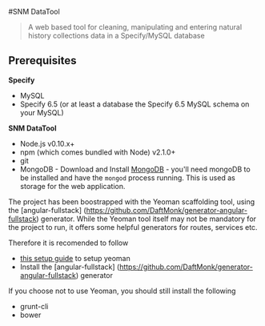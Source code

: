 #SNM DataTool

> A web based tool for cleaning, manipulating and entering natural history collections data in a Specify/MySQL database

## Prerequisites

**Specify**

* MySQL
* Specify 6.5 (or at least a database the Specify 6.5 MySQL schema on your MySQL)

**SNM DataTool**

* Node.js v0.10.x+
* npm (which comes bundled with Node) v2.1.0+
* git
* MongoDB - Download and Install [MongoDB](http://www.mongodb.org/downloads) -  you'll need mongoDB to be installed and have the `mongod` process running. This is used as storage for the web application.

The project has been boostrapped with the Yeoman scaffolding tool, using the [angular-fullstack] (https://github.com/DaftMonk/generator-angular-fullstack) generator. While the Yeoman tool itself may not be mandatory for the project to run, it offers some helpful generators for routes, services etc. 

Therefore it is recomended to follow 
* [this setup guide](http://yeoman.io/codelab/setup.html) to setup yeoman
* Install the [angular-fullstack] (https://github.com/DaftMonk/generator-angular-fullstack) generator

If you choose not to use Yeoman, you should still install the following 
* grunt-cli
* bower


